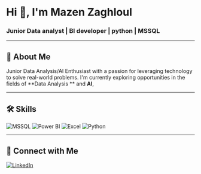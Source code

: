 # Hi 👋, I'm Mazen Zaghloul

### Junior Data analyst | BI developer | python | MSSQL



---

## 🌟 About Me

Junior Data Analysis/AI Enthusiast with a passion for leveraging technology to solve real-world problems. I'm currently exploring opportunities in the fields of **Data Analysis ** and **AI**, 



---


## 🛠️ Skills

![MSSQL](https://img.shields.io/badge/-MSSQL-CC2927?logo=microsoft-sql-server&logoColor=white&style=for-the-badge)
![Power BI](https://img.shields.io/badge/-Power%20BI-F2C811?logo=power-bi&logoColor=black&style=for-the-badge)
![Excel](https://img.shields.io/badge/-Excel-217346?logo=microsoft-excel&logoColor=white&style=for-the-badge)
![Python](https://img.shields.io/badge/-Python-3776AB?logo=python&logoColor=white&style=for-the-badge)




---

## 🔗 Connect with Me

[![LinkedIn](https://img.shields.io/badge/-LinkedIn-0077B5?logo=linkedin&logoColor=white&style=for-the-badge)](https://www.linkedin.com/in/mazen-zaghloul-5287941b7/)











